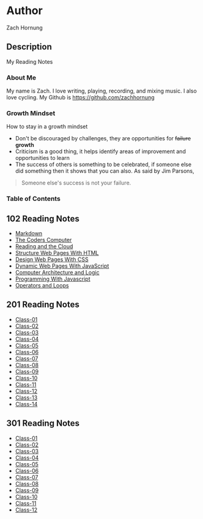# Author
Zach Hornung

## Description
My Reading Notes

### About Me
My name is Zach. I love writing, playing, recording, and mixing music. I also love cycling. My Github is https://github.com/zachhornung

### Growth Mindset
How to stay in a growth mindset
* Don't be discouraged by challenges, they are opportunities for ~~failure~~ **growth**
* Criticism is a good thing, it helps identify areas of improvement and opportunities to learn
* The success of others is something to be celebrated, if someone else did something then it shows that you can also. As said by Jim Parsons, 
> Someone else's success is not your failure.

### Table of Contents
## 102 Reading Notes
* [Markdown](102-reading-notes/markdown.md)
* [The Coders Computer](102-reading-notes/the_coders_computer.md)
* [Reading and the Cloud](102-reading-notes/reading_and_the_cloud.md)
* [Structure Web Pages With HTML](102-reading-notes/structure_web_pages_with_html.md)
* [Design Web Pages With CSS](102-reading-notes/design_web_pages_with_css.md)
* [Dynamic Web Pages With JavaScript](102-reading-notes/dynamic_web_pages_with_javascript.md)
* [Computer Architecture and Logic](102-reading-notes/computer_architecture_and_logic.md)
* [Programming With Javascript](102-reading-notes/programming_with_javascript.md)
* [Operators and Loops](102-reading-notes/operators_and_loops.md)
## 201 Reading Notes
* [Class-01](201-reading-notes/class-01.md)
* [Class-02](201-reading-notes/class-02.md)
* [Class-03](201-reading-notes/class-03.md)
* [Class-04](201-reading-notes/class-04.md)
* [Class-05](201-reading-notes/class-05.md)
* [Class-06](201-reading-notes/class-06.md)
* [Class-07](201-reading-notes/class-07.md)
* [Class-08](201-reading-notes/class-08.md)
* [Class-09](201-reading-notes/class-09.md)
* [Class-10](201-reading-notes/class-10.md)
* [Class-11](201-reading-notes/class-11.md)
* [Class-12](201-reading-notes/class-12.md)
* [Class-13](201-reading-notes/class-13.md)
* [Class-14](201-reading-notes/class-14.md)
## 301 Reading Notes
* [Class-01](301-reading-notes/class-01.md)
* [Class-02](301-reading-notes/class-02.md)
* [Class-03](301-reading-notes/class-03.md)
* [Class-04](301-reading-notes/class-04.md)
* [Class-05](301-reading-notes/class-05.md)
* [Class-06](301-reading-notes/class-06.md)
* [Class-07](301-reading-notes/class-07.md)
* [Class-08](301-reading-notes/class-08.md)
* [Class-09](301-reading-notes/class-09.md)
* [Class-10](301-reading-notes/class-10.md)
* [Class-11](301-reading-notes/class-11.md)
* [Class-12](301-reading-notes/class-12.md)